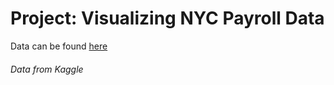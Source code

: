 # Project: Visualizing NYC Payroll Data
Data can be found [here](https://www.kaggle.com/new-york-city/nyc-citywide-payroll-data)



































###### Data from Kaggle
